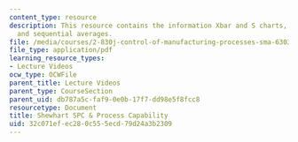 ```yaml
---
content_type: resource
description: This resource contains the information Xbar and S charts, data sampling
  and sequential averages.
file: /media/courses/2-830j-control-of-manufacturing-processes-sma-6303-spring-2008/32c071efec280c555ecd79d24a3b2309_lecture7.pdf
file_type: application/pdf
learning_resource_types:
- Lecture Videos
ocw_type: OCWFile
parent_title: Lecture Videos
parent_type: CourseSection
parent_uid: db787a5c-faf9-0e0b-17f7-dd98e5f8fcc8
resourcetype: Document
title: Shewhart SPC & Process Capability
uid: 32c071ef-ec28-0c55-5ecd-79d24a3b2309
---
```

